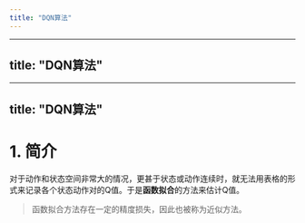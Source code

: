 ```yaml
---
title: "DQN算法"
---
```

---
title: "DQN算法"
---
---
title: "DQN算法"
---
# 1. 简介
对于动作和状态空间非常大的情况，更甚于状态或动作连续时，就无法用表格的形式来记录各个状态动作对的Q值。于是**函数拟合**的方法来估计Q值。

> 函数拟合方法存在一定的精度损失，因此也被称为近似方法。

